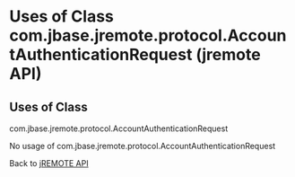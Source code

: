 # Uses of Class com.jbase.jremote.protocol.AccountAuthenticationRequest (jremote API)

<PageHeader />

## Uses of Class
com.jbase.jremote.protocol.AccountAuthenticationRequest

No usage of com.jbase.jremote.protocol.AccountAuthenticationRequest

Back to [jREMOTE API](com_jbase_jremote_package-summary)



  
<PageFooter />
